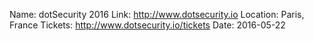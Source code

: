 Name: dotSecurity 2016
Link: http://www.dotsecurity.io
Location: Paris, France
Tickets: http://www.dotsecurity.io/tickets
Date: 2016-05-22